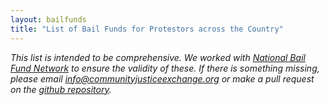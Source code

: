 ```yaml
---
layout: bailfunds
title: "List of Bail Funds for Protestors across the Country"
---
```


*This list is intended to be comprehensive. We worked with [National Bail Fund Network](https://www.communityjusticeexchange.org/national-bail-fund-network) to ensure the validity of these. If there is something missing, please email [info@communityjusticeexchange.org](mailto:info@communityjusticeexchange.org) or make a pull request on the [github repository](https://github.com/bailfunds/bailfunds.github.io).*
